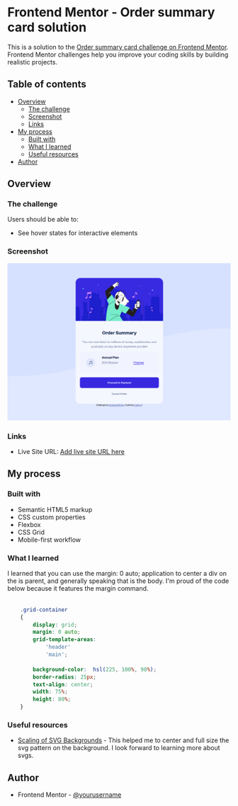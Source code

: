 # Frontend Mentor - Order summary card solution

This is a solution to the [Order summary card challenge on Frontend Mentor](https://www.frontendmentor.io/challenges/order-summary-component-QlPmajDUj). Frontend Mentor challenges help you improve your coding skills by building realistic projects. 

## Table of contents

- [Overview](#overview)
  - [The challenge](#the-challenge)
  - [Screenshot](#screenshot)
  - [Links](#links)
- [My process](#my-process)
  - [Built with](#built-with)
  - [What I learned](#what-i-learned)
  - [Useful resources](#useful-resources)
- [Author](#author)


## Overview

### The challenge

Users should be able to:

- See hover states for interactive elements

### Screenshot

![](./images/Desktop.png)



### Links

- Live Site URL: [Add live site URL here](https://your-live-site-url.com)

## My process

### Built with

- Semantic HTML5 markup
- CSS custom properties
- Flexbox
- CSS Grid
- Mobile-first workflow


### What I learned

I learned that you can use the margin: 0 auto; application to center a div on the is parent, and generally speaking that is the body. I'm proud of the code below because it features the margin command. 


```css

    .grid-container
    {
        display: grid;
        margin: 0 auto;
        grid-template-areas: 
            'header'
            'main';
        
        background-color:  hsl(225, 100%, 98%);
        border-radius: 25px;
        text-align: center;
        width: 75%;
        height: 80%;
    }
```


### Useful resources

- [Scaling of SVG Backgrounds](https://developer.mozilla.org/en-US/docs/Web/CSS/Scaling_of_SVG_backgrounds) - This helped me to center and full size the svg pattern on the background. I look forward to learning more about svgs.


## Author

- Frontend Mentor - [@yourusername](https://www.frontendmentor.io/profile/yourusername)

